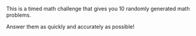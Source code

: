 This is a timed math challenge that gives you 10 randomly generated math problems. 

Answer them as quickly and accurately as possible!
